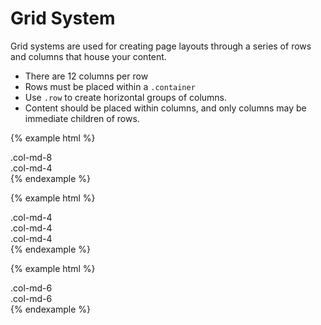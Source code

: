 # Grid System

Grid systems are used for creating page layouts through a series of rows and columns that house your content.

* There are 12 columns per row
* Rows must be placed within a `.container`
* Use `.row` to create horizontal groups of columns.
* Content should be placed within columns, and only columns may be immediate children of rows.

{% example html %}
<div class="row">
    <div class="col-md-8">.col-md-8</div>
    <div class="col-md-4">.col-md-4</div>
</div>
{% endexample %}

{% example html %}
<div class="row">
    <div class="col-md-4">.col-md-4</div>
    <div class="col-md-4">.col-md-4</div>
    <div class="col-md-4">.col-md-4</div>
</div>
{% endexample %}

{% example html %}
<div class="row">
    <div class="col-md-6">.col-md-6</div>
    <div class="col-md-6">.col-md-6</div>
</div>
{% endexample %}